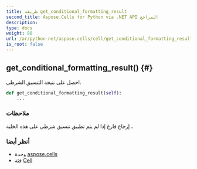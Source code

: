 ```yaml
---
title: طريقة get_conditional_formatting_result
second_title: Aspose.Cells for Python via .NET API المراجع
description:
type: docs
weight: 80
url: /ar/python-net/aspose.cells/cell/get_conditional_formatting_result/
is_root: false
---
```

##  get_conditional_formatting_result() {#}
احصل على نتيجة التنسيق الشرطي.



```python
def get_conditional_formatting_result(self):
    ...
```


###  ملاحظات

إرجاع فارغ إذا لم يتم تطبيق تنسيق شرطي على هذه الخلية ،


###  أنظر أيضا

* وحدة [aspose.cells](../../)
* فئة [Cell](/cells/ar/python-net/aspose.cells/cell)
